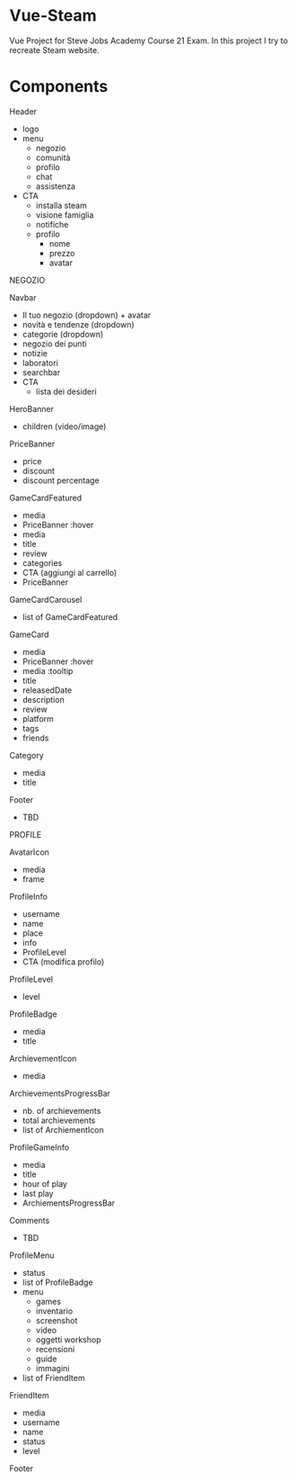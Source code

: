 # Vue-Steam

Vue Project for Steve Jobs Academy Course 21 Exam. In this project I try to recreate Steam website.

# Components

Header

- logo
- menu
  - negozio
  - comunità
  - profilo
  - chat
  - assistenza
- CTA
  - installa steam
  - visione famiglia
  - notifiche
  - profilo
    - nome
    - prezzo
    - avatar

NEGOZIO

Navbar

- Il tuo negozio (dropdown) + avatar
- novità e tendenze (dropdown)
- categorie (dropdown)
- negozio dei punti
- notizie
- laboratori
- searchbar
- CTA
  - lista dei desideri

HeroBanner

- children (video/image)

PriceBanner

- price
- discount
- discount percentage

GameCardFeatured

- media
- PriceBanner
  :hover
- media
- title
- review
- categories
- CTA (aggiungi al carrello)
- PriceBanner

GameCardCarousel

- list of GameCardFeatured

GameCard

- media
- PriceBanner
  :hover
- media
  :tooltip
- title
- releasedDate
- description
- review
- platform
- tags
- friends

Category

- media
- title

Footer
- TBD


PROFILE

AvatarIcon
- media
- frame

ProfileInfo
- username
- name
- place
- info
- ProfileLevel
- CTA (modifica profilo)

ProfileLevel
- level

ProfileBadge
- media
- title

ArchievementIcon
- media

ArchievementsProgressBar
- nb. of archievements
- total archievements
- list of ArchiementIcon

ProfileGameInfo
- media
- title
- hour of play
- last play
- ArchiementsProgressBar

Comments
- TBD

ProfileMenu
- status
- list of ProfileBadge
- menu
    - games
    - inventario
    - screenshot
    - video
    - oggetti workshop
    - recensioni
    - guide
    - immagini
- list of FriendItem

FriendItem
- media
- username
- name
- status
- level

Footer